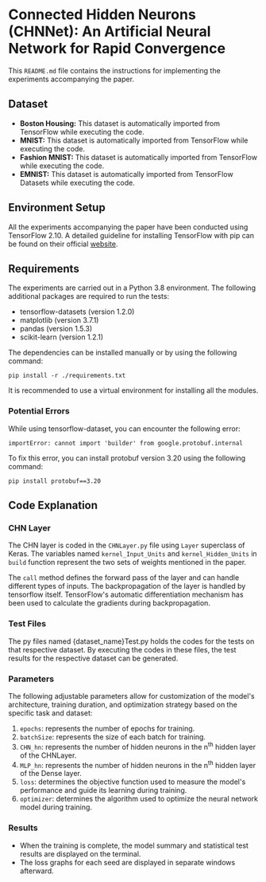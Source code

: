 # Connected Hidden Neurons (CHNNet): An Artificial Neural Network for Rapid Convergence


This `README.md` file contains the instructions for implementing the experiments accompanying the paper.


## Dataset

- **Boston Housing:** This dataset is automatically imported from TensorFlow while executing the code.
- **MNIST:** This dataset is automatically imported from TensorFlow while executing the code.
- **Fashion MNIST:** This dataset is automatically imported from TensorFlow while executing the code.
- **EMNIST:** This dataset is automatically imported from TensorFlow Datasets while executing the code.


## Environment Setup
All the experiments accompanying the paper have been conducted using TensorFlow 2.10. A detailed guideline for installing TensorFlow with pip can be found on their official [website](https://www.tensorflow.org/install/pip).


## Requirements

The experiments are carried out in a Python 3.8 environment. The following additional packages are required to run the tests:
- tensorflow-datasets (version 1.2.0)
- matplotlib (version 3.7.1)
- pandas (version 1.5.3)
- scikit-learn (version 1.2.1)


The dependencies can be installed manually or by using the following command:
```
pip install -r ./requirements.txt
```
It is recommended to use a virtual environment for installing all the modules.

### Potential Errors
While using tensorflow-dataset, you can encounter the following error:
```
importError: cannot import 'builder' from google.protobuf.internal
```
To fix this error, you can install protobuf version 3.20 using the following command:
```
pip install protobuf==3.20
```

## Code Explanation

### CHN Layer


The CHN layer is coded in the `CHNLayer.py` file using `Layer` superclass of Keras. The variables named `kernel_Input_Units` and `kernel_Hidden_Units` in `build` function represent the two sets of weights mentioned in the paper.


The `call` method defines the forward pass of the layer and can handle different types of inputs. The backpropagation of the layer is handled by tensorflow itself. TensorFlow's automatic differentiation mechanism has been used to calculate the gradients during backpropagation.


### Test Files

The py files named {dataset_name}Test.py holds the codes for the tests on that respective dataset. By executing the codes in these files, the test results for the respective dataset can be generated.

### Parameters

The following adjustable parameters allow for customization of the model's architecture, training duration, and optimization strategy based on the specific task and dataset:


1. `epochs`: represents the number of epochs for training.
2. `batchSize`: represents the size of each batch for training.
3. `CHN_hn`: represents the number of hidden neurons in the n<sup>th</sup> hidden layer of the CHNLayer.
4. `MLP_hn`: represents the number of hidden neurons in the n<sup>th</sup> hidden layer of the Dense layer.
5. `loss`: determines the objective function used to measure the model's performance and guide its learning during training.
6. `optimizer`: determines the algorithm used to optimize the neural network model during training.


### Results

- When the training is complete, the model summary and statistical test results are displayed on the terminal.
- The loss graphs for each seed are displayed in separate windows afterward.